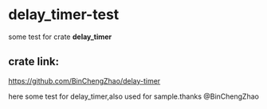 # delay_timer-test
some test for crate **delay_timer**

## crate link:

https://github.com/BinChengZhao/delay-timer

here some test for delay_timer,also used for sample.thanks @BinChengZhao
